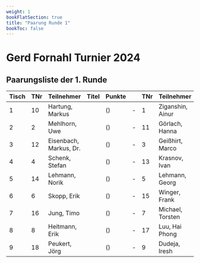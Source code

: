 ```yaml
---
weight: 1
bookFlatSection: true
title: "Paarung Runde 1"
bookToc: false
---
```


# Gerd Fornahl Turnier 2024

## Paarungsliste der 1. Runde


| Tisch | TNr | Teilnehmer          | Titel | Punkte |   | TNr | Teilnehmer        | Titel | Punkte | Ergebnis |
|-------|-----|---------------------|-------|--------|---|-----|-------------------|-------|--------|----------|
| 1     | 10  | Hartung, Markus     |       | ()     | - | 1   | Ziganshin, Ainur  |       | ()     | 0 - 1    |
| 2     | 2   | Mehlhorn, Uwe       |       | ()     | - | 11  | Görlach, Hanna    |       | ()     | 1 - 0    |
| 3     | 12  | Eisenbach, Markus, Dr. |    | ()     | - | 3   | Geißhirt, Marco   |       | ()     | 0 - 1    |
| 4     | 4   | Schenk, Stefan      |       | ()     | - | 13  | Krasnov, Ivan     |       | ()     | 1 - 0    |
| 5     | 14  | Lehmann, Norik      |       | ()     | - | 5   | Lehmann, Georg    |       | ()     | 0 - 1    |
| 6     | 6   | Skopp, Erik         |       | ()     | - | 15  | Winger, Frank     |       | ()     | 1 - 0    |
| 7     | 16  | Jung, Timo          |       | ()     | - | 7   | Michael, Torsten  |       | ()     | ½ - ½    |
| 8     | 8   | Heitmann, Erik      |       | ()     | - | 17  | Luu, Hai Phong    |       | ()     | 1 - 0    |
| 9     | 18  | Peukert, Jörg       |       | ()     | - | 9   | Dudeja, Iresh     |       | ()     | 0 - 1    |
